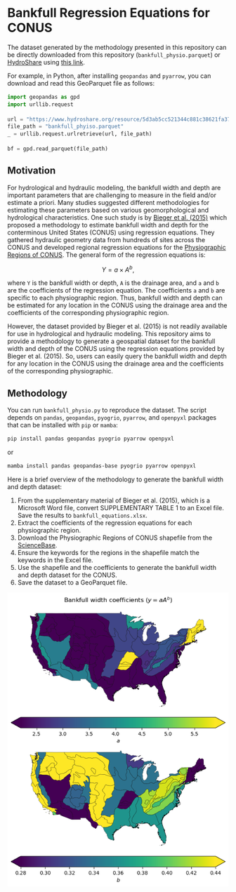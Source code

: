 # Bankfull Regression Equations for CONUS

The dataset generated by the methodology presented in this repository can
be directly downloaded from this repository (`bankfull_physio.parquet`) or
[HydroShare](https://www.hydroshare.org/resource/5d3ab5cc521344c881c38621fa3769f1/)
using
[this link](https://www.hydroshare.org/resource/5d3ab5cc521344c881c38621fa3769f1/data/contents/bankfull_phyiso.parquet).

For example, in Python, after installing `geopandas` and `pyarrow`, you can
download and read this GeoParquet file as follows:

```python
import geopandas as gpd
import urllib.request

url = "https://www.hydroshare.org/resource/5d3ab5cc521344c881c38621fa3769f1/data/contents/bankfull_phyiso.parquet"
file_path = "bankfull_phyiso.parquet"
_ = urllib.request.urlretrieve(url, file_path)

bf = gpd.read_parquet(file_path)
```

## Motivation

For hydrological and hydraulic modeling, the bankfull width and depth are
important parameters that are challenging to measure in the field and/or
estimate a priori. Many studies suggested different methodologies for estimating
these parameters based on various geomorphological and hydrological characteristics.
One such study is by [Bieger et al. (2015)](https://doi.org/10.1111/jawr.12282)
which proposed a methodology to estimate bankfull width and depth for the conterminous
United States (CONUS) using regression equations. They gathered hydraulic geometry
data from hundreds of sites across the CONUS and developed regional regression
equations for the
[Physiographic Regions of CONUS](https://www.sciencebase.gov/catalog/item/631405bbd34e36012efa304e).
The general form of the regression equations is:

$$
Y = a \times A^b,
$$

where `Y` is the bankfull width or depth, `A` is the drainage area, and `a` and `b`
are the coefficients of the regression equation. The coefficients `a` and `b` are
specific to each physiographic region. Thus, bankfull width and depth can be
estimated for any location in the CONUS using the drainage area and the coefficients
of the corresponding physiographic region.

However, the dataset provided by Bieger et al. (2015) is not readily available
for use in hydrological and hydraulic modeling. This repository aims to provide
a methodology to generate a geospatial dataset for the bankfull width and depth
of the CONUS using the regression equations provided by Bieger et al. (2015).
So, users can easily query the bankfull width and depth for any location in the
CONUS using the drainage area and the coefficients of the corresponding physiographic.

## Methodology

You can run `bankfull_physio.py` to reproduce the dataset. The script depends on
`pandas`, `geopandas`, `pyogrio`, `pyarrow`, and `openpyxl` packages that can be installed
with `pip` or `mamba`:

```bash
pip install pandas geopandas pyogrio pyarrow openpyxl
```

or

```bash
mamba install pandas geopandas-base pyogrio pyarrow openpyxl
```

Here is a brief overview of the methodology to generate the bankfull width
and depth dataset:

1. From the supplementary material of Bieger et al. (2015), which is a Microsoft
   Word file, convert SUPPLEMENTARY TABLE 1 to an Excel file. Save the results
   to `bankfull_equations.xlsx`.
1. Extract the coefficients of the regression equations for each physiographic
   region.
1. Download the Physiographic Regions of CONUS shapefile from the
   [ScienceBase](https://www.sciencebase.gov/catalog/item/631405bbd34e36012efa304e).
1. Ensure the keywords for the regions in the shapefile match the keywords in the
   Excel file.
1. Use the shapefile and the coefficients to generate the bankfull width and depth
    dataset for the CONUS.
1. Save the dataset to a GeoParquet file.

![Bankfull width](width_plot.png)
